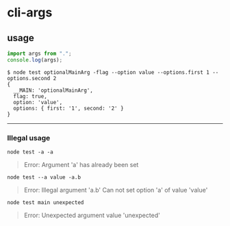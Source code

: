 # cli-args

## usage

```javascript
import args from ".";
console.log(args);
```
```
$ node test optionalMainArg -flag --option value --options.first 1 --options.second 2
{
  __MAIN: 'optionalMainArg',
  flag: true,
  option: 'value',
  options: { first: '1', second: '2' }
}
```

---
### Illegal usage

```node test -a -a```
> Error: Argument 'a' has already been set

`node test --a value -a.b`
> Error: Illegal argument 'a.b'
              Can not set option 'a' of value 'value'


`node test main unexpected`
> Error: Unexpected argument value 'unexpected'


